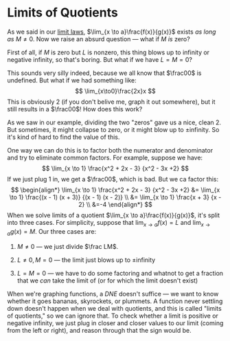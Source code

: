 # Limits of Quotients

As we said in our [limit laws](./introduction-to-limits#some-properties-of-limits), $\lim_{x \to a}\frac{f(x)}{g(x)}$ exists *as long as* $M\ne0$. Now we raise an absurd question — what if $M$ *is* zero?

First of all, if $M$ is zero but $L$ is nonzero, this thing blows up to infinity or negative infinity, so that's boring. But what if we have $L=M=0$?

This sounds very silly indeed, because we all know that $\frac00$ is undefined. But what if we had something like:
$$
\lim_{x\to0}\frac{2x}x
$$
This is obviously 2 (if you don't belive me, graph it out somewhere), but it still results in a $\frac00$! How does this work?

As we saw in our example, dividing the two "zeros" gave us a nice, clean 2. But sometimes, it might collapse to zero, or it might blow up to &pm;infinity. So it's kind of hard to find the value of this.

One way we can do this is to factor both the numerator and denominator and try to eliminate common factors. For example, suppose we have:
$$
\lim_{x \to 1} \frac{x^2 + 2x - 3} {x^2 - 3x +2}
$$
If we just plug 1 in, we get a $\frac00$, which is bad. But we ca factor this:
$$
\begin{align*}
\lim_{x \to 1} \frac{x^2 + 2x - 3} {x^2 - 3x +2}
&= \lim_{x \to 1} \frac{(x - 1) (x + 3)} {(x - 1) (x - 2)} \\
&= \lim_{x \to 1} \frac{x + 3} {x - 2} \\
&=-4
\end{align*}
$$
When we solve limits of a quotient $\lim_{x \to a}\frac{f(x)}{g(x)}$, it's split into three cases. For simplicity, suppose that $\lim_{x \to a}f(x)=L$ and $\lim_{x \to a}g(x) = M$. Our three cases are:

1. $M\ne0$​ — we just divide $\frac LM$.

2. $L\ne0,M=0$ — the limit just blows up to &pm;infinity

3. $L=M=0$ — we have to do some factoring and whatnot to get a fraction that we *can* take the limit of (or for which the limit doesn't exist)

When we're graphing functions, a $DNE$​​ doesn't suffice — we want to know whether it goes bananas, skyrockets, or plummets. A function never settling down doesn't happen when we deal with quotients, and this is called "limits of quotients," so we can ignore that. To check whether a limit is positive or negative infinity, we just plug in closer and closer values to our limit (coming from the left or right), and reason through that the sign would be.


